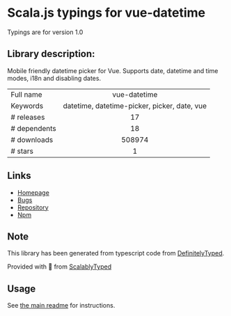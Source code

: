 
# Scala.js typings for vue-datetime

Typings are for version 1.0

## Library description:
Mobile friendly datetime picker for Vue. Supports date, datetime and time modes, i18n and disabling dates.

|                    |                 |
| ------------------ | :-------------: |
| Full name          | vue-datetime |
| Keywords           | datetime, datetime-picker, picker, date, vue |
| # releases         | 17 |
| # dependents       | 18 |
| # downloads        | 508974 |
| # stars            | 1 |

## Links
- [Homepage](https://github.com/mariomka/vue-datetime#readme)
- [Bugs](https://github.com/mariomka/vue-datetime/issues)
- [Repository](https://github.com/mariomka/vue-datetime)
- [Npm](https://www.npmjs.com/package/vue-datetime)
    


## Note
This library has been generated from typescript code from [DefinitelyTyped](https://definitelytyped.org).

Provided with :purple_heart: from [ScalablyTyped](https://github.com/oyvindberg/ScalablyTyped)

## Usage
See [the main readme](../../readme.md) for instructions.


